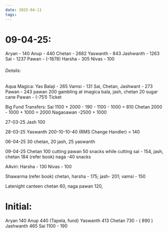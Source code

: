 ```yaml
---
date: 2025-04-11
tags:
---
```

# 09-04-25:
Aryan - 140
Anup - 440
Chetan - 2682
Yaswanth - 843
Jashwanth - 1263
Sai - 1237
Pawan - (-1878)
Harsha - 305
Nivas - 100

###### Details:

Aqua Magica:
Yas Balaji - 265
Vamsi - 131
Sai, Chetan, Jashwant - 273
Pawan - 243
pawan 200 gambling at imagica
bala, jash, chetan 20 sugar cane
Pawan - (-751) Ticket

Big Fund Transfers:
Sai 1100 + 2000 - 190 - 1100 - 1000 = 810
Chetan 2000 - 1000 + 1000 = 2000
Nagaoawan -2500 + 1000

27-03-25
Jash 100

28-03-25
Yaswanth 200-10-10-40 (RMS Change Handler) = 140

06-04-25
30 chetan, 20 jash, 25 yaswanth

09-04-25
Chetan 100 cutting
pawan 50 snacks while cutting
sai - 154, jash, chetan 184 (refer book)
naga -40 snacks

AAviri:
Harsha - 130
Nivas - 100

Shawarma (refer book)
chetan, harsha - 175; jash- 201; vamsi - 150

Latenight  canteen
chetan 60, naga pawan 120, 
# Initial:
Aryan 140
Anup 440 (Tapela, fund)
Yaswanth 413
Chetan 730 - ( 890 )
Jashwanth 465
Sai 1100 - 190